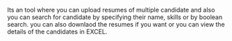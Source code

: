 Its an tool where you can upload resumes of multiple candidate and also you can search for candidate by specifying their name, skills or by boolean search.
you can also downlaod the resumes if you want or you can view the details of the candidates in EXCEL.

